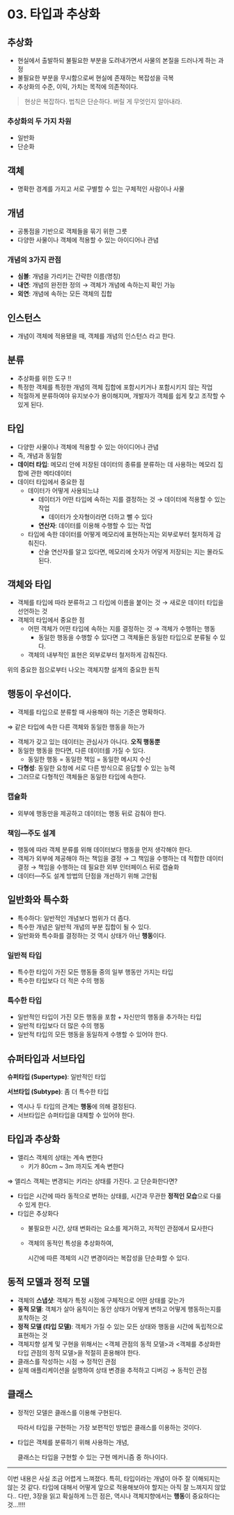 # 03. 타입과 추상화

## 추상화

- 현실에서 출발하되 불필요한 부분을 도려내가면서 사물의 본질을 드러나게 하는 과정
- 불필요한 부분을 무시함으로써 현실에 존재하는 복잡성을 극복
- 추상화의 수준, 이익, 가치는 목적에 의존적이다.

> 현상은 복잡하다. 법칙은 단순하다. 버릴 게 무엇인지 알아내라.
> 

### 추상화의 두 가지 차원

- 일반화
- 단순화

## 객체

- 명확한 경계를 가지고 서로 구별할 수 있는 구체적인 사람이나 사물

## 개념

- 공통점을 기반으로 객체들을 묶기 위한 그릇
- 다양한 사물이나 객체에 적용할 수 있는 아이디어나 관념

### 개념의 3가지 관점

- **심볼**: 개념을 가리키는 간략한 이름(명칭)
- **내연**: 개념의 완전한 정의 → 객체가 개념에 속하는지 확인 가능
- **외연**: 개념에 속하는 모든 객체의 집합

## 인스턴스

- 개념이 객체에 적용됐을 때, 객체를 개념의 인스턴스 라고 한다.

## 분류

- 추상화를 위한 도구 !!
- 특정한 객체를 특정한 개념의 객체 집합에 포함시키거나 포함시키지 않는 작업
- 적절하게 분류하여야 유지보수가 용이해지며, 개발자가 객체를 쉽게 찾고 조작할 수 있게 된다.

## 타입

- 다양한 사물이나 객체에 적용할 수 있는 아이디어나 관념
- 즉, 개념과 동일함
- **데이터 타입**: 메모리 안에 저장된 데이터의 종류를 분류하는 데 사용하는 메모리 집합에 관한 메타데이터
- 데이터 타입에서 중요한 점
    - 데이터가 어떻게 사용되느냐
        - 데이터가 어떤 타입에 속하는 지를 결정하는 것 → 데이터에 적용할 수 있는 작업
            - 데이터가 숫자형이라면 더하고 뺄 수 있다
        - **연산자**: 데이터를 이용해 수행할 수 있는 작업
    - 타입에 속한 데이터를 어떻게 메모리에 표현하는지는 외부로부터 철저하게 감춰진다.
        - 산술 연산자를 알고 있다면, 메모리에 숫자가 어덯게 저장되는 지는 몰라도 된다.

## 객체와 타입

- 객체를 타입에 따라 분류하고 그 타입에 이름을 붙이는 것 → 새로운 데이터 타입을 선언하는 것
- 객체의 타입에서 중요한 점
    - 어떤 객체가 어떤 타입에 속하는 지를 결정하는 것 → 객체가 수행하는 행동
        - 동일한 행동을 수행할 수 있다면 그 객체들은 동일한 타입으로 분류될 수 있다.
    - 객체의 내부적인 표현은 외부로부터 철저하게 감춰진다.

위의 중요한 점으로부터 나오는 객체지향 설계의 중요한 원칙

## 행동이 우선이다.

- 객체를 타입으로 분류할 때 사용해야 하는 기준은 명확하다.

⇒ 같은 타입에 속한 다른 객체와 동일한 행동을 하는가

- 객체가 갖고 있는 데이터는 관심사가 아니다. **오직 행동뿐**
- 동일한 행동을 한다면, 다른 데이터를 가질 수 있다.
    - 동일한 행동 = 동일한 책임 = 동일한 메시지 수신
- **다형성**: 동일한 요청에 서로 다른 방식으로 응답할 수 있는 능력
- 그러므로 다형적인 객체들은 동일한 타입에 속한다.

### 캡슐화

- 외부에 행동만을 제공하고 데이터는 행동 뒤로 감춰야 한다.

### 책임—주도 설계

- 행동에 따라 객체 분류를 위해 데이터보다 행동을 먼저 생각해야 한다.
- 객체가 외부에 제공해야 하는 책임을 결정 → 그 책임을 수행하는 데 적합한 데이터 결정 → 책임을 수행하는 데 필요한 외부 인터페이스 뒤로 캡슐화
- 데이터—주도 설계 방법의 단점을 개선하기 위해 고안됨

## 일반화와 특수화

- 특수하다: 일반적인 개념보다 범위가 더 좁다.
- 특수한 개념은 일반적 개념의 부분 집합이 될 수 있다.
- 일반화와 특수화를 결정하는 것 역시 상태가 아닌 **행동**이다.

### 일반적 타입

- 특수한 타입이 가진 모든 행동들 중의 일부 행동만 가지는 타입
- 특수한 타입보다 더 적은 수의 행동

### 특수한 타입

- 일반적인 타입이 가진 모든 행동을 포함 + 자신만의 행동을 추가하는 타입
- 일반적 타입보다 더 많은 수의 행동
- 일반적 타입의 모든 행동을 동일하게 수행할 수 있어야 한다.

## 슈퍼타입과 서브타입

**슈퍼타입 (Supertype)**: 일반적인 타입

**서브타입 (Subtype)**: 좀 더 특수한 타입

- 역시나 두 타입의 관계는 **행동**에 의해 결정된다.
- 서브타입은 슈퍼타입을 대체할 수 있어야 한다.

## 타입과 추상화

- 앨리스 객체의 상태는 계속 변한다
    - 키가 80cm ~ 3m 까지도 계속 변한다

⇒ 앨리스 객체는 변경되는 키라는 상태를 가진다. 고 단순화한다면?

- 타입은 시간에 따라 동적으로 변하는 상태를, 시간과 무관한 **정적인 모습**으로 다룰 수 있게 한다.
- 타입은 추상화다
    - 불필요한 시간, 상태 변화라는 요소를 제거하고, 저적인 관점에서 묘사한다
    - 객체의 동적인 특성을 추상화하여,
        
        시간에 따른 객체의 시간 변경이라는 복잡성을 단순화할 수 있다.
        

## 동적 모델과 정적 모델

- 객체의 **스냅샷**: 객체가 특정 시점에 구체적으로 어떤 상태를 갖는가
- **동적 모델**: 객체가 살아 움직이는 동안 상태가 어떻게 변하고 어떻게 행동하는지를 포착하는 것
- **정적 모델 (타입 모델)**: 객체가 가질 수 있는 모든 상태와 행동을 시간에 독립적으로 표현하는 것
- 객체지향 설계 및 구현을 위해서는 <객체 관점의 동적 모델>과 <객체를 추상화한 타입 관점의 정적 모델>을 적절히 혼용해야 한다.
- 클래스를 작성하는 시점 → 정적인 관점
- 실제 애플리케이션을 실행하여 상태 변경을 추적하고 디버깅 → 동적인 관점

## 클래스

- 정적인 모델은 클래스를 이용해 구현된다.
    
    따라서 타입을 구현하는 가장 보편적인 방법은 클래스를 이용하는 것이다.
    
- 타입은 객체를 분류하기 위해 사용하는 개념,
    
    클래스는 타입을 구현할 수 있는 구현 메커니즘 중 하나이다.

---

이번 내용은 사실 조금 어렵게 느껴졌다.
특히, 타입이라는 개념이 아주 잘 이해되지는 않는 것 같다.
타입에 대해서 어떻게 앞으로 적용해보아야 할지는 아직 잘 느껴지지 않았다..
다만, 3장을 읽고 확실하게 느낀 점은, 역시나 객체지향에서는 **행동**이 중요하다는 것...!!!!
